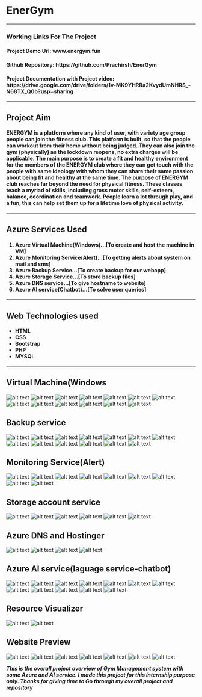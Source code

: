 <h1>EnerGym</h1>
<hr>
<h3>Working Links For The Project</h3>
<h4>Project Demo Url: www.energym.fun</h4>
<h4>Github Repository:  https://github.com/Prachirsh/EnerGym </h4>
<h4>Project Documentation with Project video: https://drive.google.com/drive/folders/1v-MK9YHRRa2KvydUmNHRS_-N68TX_Q0b?usp=sharing</h4>
<hr>
<h2>Project Aim</h2>
<h4>ENERGYM is a platform where any kind of user, with variety age group people can join the fitness club. This platform is built, so that the people can workout from their home without being judged. They can also join the gym (physically) as the lockdown reopens, no extra charges will be applicable.  
The main purpose is to create a fit and healthy environment for the members of the ENERGYM club where they can get touch with the people with same ideology with whom they can share their same passion about being fit and healthy at the same time.
The purpose of ENERGYM club reaches far beyond the need for physical fitness. These classes teach a myriad of skills, including gross motor skills, self-esteem, balance, coordination and teamwork. People learn a lot through play, and a fun, this can help set them up for a lifetime love of physical activity. 
</h4>
<hr>
<h2>Azure Services Used</h2>
<h4><ol start="1">
  <li>Azure Virtual Machine(Windows)...[To create and host the machine in VM]</li>
  <li>Azure Monitoring Service(Alert)...[To getting alerts about system on mail and sms]</li>
  <li>Azure Backup Service...[To create backup for our webapp]</li>
  <li>Azure Storage Service...[To store backup files]</li>
  <li>Azure DNS service...[To give hostname to website]</li>
  <li>Azure AI service(Chatbot)...[To solve user queries]</li></ol>
</h4>
<hr>
<h2>Web Technologies used</h2>
<h4><ul><li>HTML</li>
<li>CSS</li>
<li>Bootstrap</li>
<li>PHP</li>
<li>MYSQL</li></ul></h4>
<hr>
<h2>Virtual Machine(Windows</h2>

![alt text](VM1.png)
![alt text](VM13.png) ![alt text](VM2.png) ![alt text](VM3.png) ![alt text](VM4.png) ![alt text](VM5.png) ![alt text](VM6.png) ![alt text](VM7.png) ![alt text](VM8.png) ![alt text](VM9.png) ![alt text](VM10.png) ![alt text](VM11.png) ![alt text](VM12.png)
<h2>Backup service</h2>

![alt text](backup13.png) ![alt text](backup1.png) ![alt text](backup2.png) ![alt text](backup3.png) ![alt text](backup4.png) ![alt text](backup5.png) ![alt text](backup6.png) ![alt text](backup7.png) ![alt text](backup8.png) ![alt text](backup9.png) ![alt text](backup10.png) ![alt text](backup11.png) ![alt text](backup12.png)

<h2>Monitoring Service(Alert)</h2>

![alt text](Monitor9.png) ![alt text](Monitor1.png) ![alt text](Monitor2.png) ![alt text](monitor3.png) ![alt text](Monitor4.png) ![alt text](Monitor5.png) ![alt text](Monitor6.png) ![alt text](Monitor7.png) ![alt text](monitor8.png)

<h2>Storage account service</h2>

![alt text](storage6.png) ![alt text](storage1.png) ![alt text](storage2.png) ![alt text](storage3.png) ![alt text](storage4.png) ![alt text](storage5.png)

<h2>Azure DNS and Hostinger</h2>

![alt text](hostinger4.png) ![alt text](hostinger1.png) ![alt text](hostinger2.png) ![alt text](hostinger3.png)

<h2>Azure AI service(laguage service-chatbot)</h2>

![alt text](AI13.png) ![alt text](AI1.png) ![alt text](AI2.png) ![alt text](AI3.png) ![alt text](AI4.png) ![alt text](AI5.png) ![alt text](AI6.png) ![alt text](AI7.png) ![alt text](AI8.png) ![alt text](AI9.png) ![alt text](AI10.png) ![alt text](AI12.png)

<h2>Resource Visualizer</h2>

 ![alt text](visualizer.jpg)
![alt text](visualizer2.png)

<h2>Website Preview</h2>

![alt text](overview7.png) ![alt text](overview1.png) ![alt text](overview2.png) ![alt text](overview3.png) ![alt text](overview4.png) ![alt text](overview5.png) ![alt text](overview6.png)

<i><b>This is the overall project overview of Gym Management system with some Azure and AI service. I made this project for this internship purpose only. Thanks for giving time to Go through my overall project and repository<b></i>